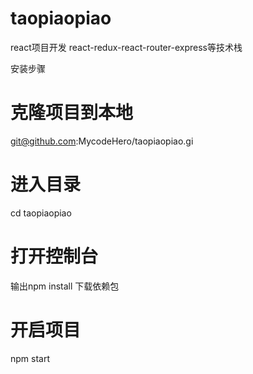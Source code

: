 # taopiaopiao
react项目开发 react-redux-react-router-express等技术栈

安装步骤

# 克隆项目到本地
git@github.com:MycodeHero/taopiaopiao.gi

# 进入目录
cd taopiaopiao

# 打开控制台
输出npm install 下载依赖包

# 开启项目
npm start

